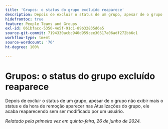```yaml
---
title: 'Grupos: o status do grupo excluído reaparece'
description: Depois de excluir o status de um grupo, apesar de o grupo não exibir mais o status e da hora de remoção aparecer nas Atualizações do grupo, ele acaba reaparecendo sem ser modificado por um usuário.
hidefromtoc: true
feature: People Teams and Groups
exl-id: 061bfacc-5350-4e5f-91c1-89b32835d6e5
source-git-commit: 7194330acbc940d959cee30517a06adf272bb6c1
workflow-type: tm+mt
source-wordcount: '76'
ht-degree: 100%

---
```


# Grupos: o status do grupo excluído reaparece

Depois de excluir o status de um grupo, apesar de o grupo não exibir mais o status e da hora de remoção aparecer nas Atualizações do grupo, ele acaba reaparecendo sem ser modificado por um usuário.

_Relatado pela primeira vez em quinta-feira, 26 de junho de 2024._
